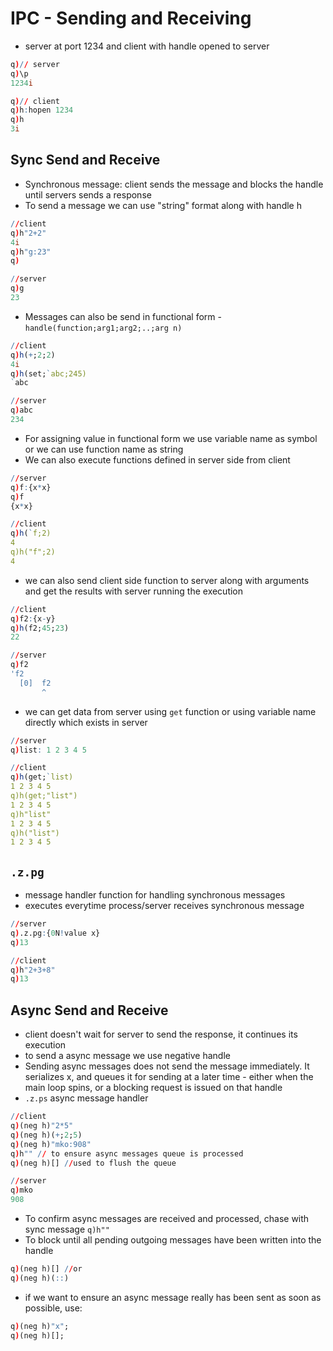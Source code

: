 # IPC - Sending and Receiving 

* server at port 1234 and client with handle opened to server
```q
q)// server
q)\p 
1234i
```

```q
q)// client
q)h:hopen 1234
q)h
3i
```
## Sync Send and Receive
* Synchronous message: client sends the message and blocks the handle until servers sends a response
* To send a message we can use "string" format along with handle h
```q
//client
q)h"2+2"
4i
q)h"g:23"
q)
```

```q
//server
q)g
23
```
* Messages can also be send in functional form - `handle(function;arg1;arg2;..;arg n)`
```q
//client
q)h(+;2;2)
4i
q)h(set;`abc;245)
`abc
```
```q
//server
q)abc
234
```
* For assigning value in functional form we use variable name as symbol or we can use function name as string
* We can also execute functions defined in server side from client
```q
//server
q)f:{x*x}
q)f
{x*x}
```
```q
//client
q)h(`f;2)
4
q)h("f";2)
4
```
* we can also send client side function to server along with arguments and get the results with server running the execution 
```q
//client
q)f2:{x-y}
q)h(f2;45;23)
22
```
```q
//server
q)f2
'f2
  [0]  f2
       ^
```
* we can get data from server using `get` function or using variable name directly which exists in server
```q
//server
q)list: 1 2 3 4 5
```
```q
//client
q)h(get;`list)
1 2 3 4 5
q)h(get;"list")
1 2 3 4 5
q)h"list"
1 2 3 4 5
q)h("list")
1 2 3 4 5
```

## `.z.pg`
* message handler function for handling synchronous messages
* executes everytime process/server receives synchronous message
```q
//server
q).z.pg:{0N!value x}
q)13
```
```q
//client
q)h"2+3+8"
q)13
```
## Async Send and Receive 
* client doesn't wait for server to send the response, it continues its execution
* to send a async message we use negative handle
* Sending async messages does not send the message immediately. It serializes x, and queues it for sending at a later time - either when the main loop spins, or a blocking request is issued on that handle
* `.z.ps` async message handler
```q
//client
q)(neg h)"2*5"
q)(neg h)(+;2;5)
q)(neg h)"mko:908"
q)h"" // to ensure async messages queue is processed
q)(neg h)[] //used to flush the queue
```
```q
//server
q)mko
908
```
* To confirm async messages are received and processed, chase with sync message `q)h""`
* To block until all pending outgoing messages have been written into the handle
```q
q)(neg h)[] //or 
q)(neg h)(::)
```
* if we want to ensure an async message really has been sent as soon as possible, use: 
```q
q)(neg h)"x";
q)(neg h)[];
```